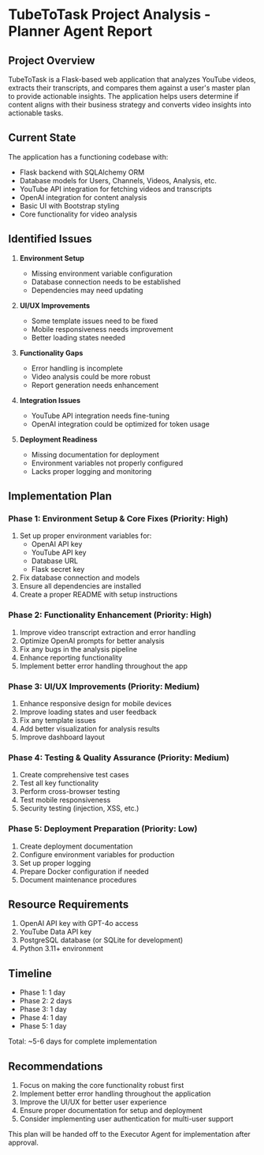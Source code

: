# TubeToTask Project Analysis - Planner Agent Report

## Project Overview
TubeToTask is a Flask-based web application that analyzes YouTube videos, extracts their transcripts, and compares them against a user's master plan to provide actionable insights. The application helps users determine if content aligns with their business strategy and converts video insights into actionable tasks.

## Current State
The application has a functioning codebase with:
- Flask backend with SQLAlchemy ORM
- Database models for Users, Channels, Videos, Analysis, etc.
- YouTube API integration for fetching videos and transcripts
- OpenAI integration for content analysis
- Basic UI with Bootstrap styling
- Core functionality for video analysis

## Identified Issues
1. **Environment Setup**
   - Missing environment variable configuration
   - Database connection needs to be established
   - Dependencies may need updating

2. **UI/UX Improvements**
   - Some template issues need to be fixed
   - Mobile responsiveness needs improvement
   - Better loading states needed

3. **Functionality Gaps**
   - Error handling is incomplete
   - Video analysis could be more robust
   - Report generation needs enhancement

4. **Integration Issues**
   - YouTube API integration needs fine-tuning
   - OpenAI integration could be optimized for token usage

5. **Deployment Readiness**
   - Missing documentation for deployment
   - Environment variables not properly configured
   - Lacks proper logging and monitoring

## Implementation Plan

### Phase 1: Environment Setup & Core Fixes (Priority: High)
1. Set up proper environment variables for:
   - OpenAI API key
   - YouTube API key
   - Database URL
   - Flask secret key
2. Fix database connection and models
3. Ensure all dependencies are installed
4. Create a proper README with setup instructions

### Phase 2: Functionality Enhancement (Priority: High)
1. Improve video transcript extraction and error handling
2. Optimize OpenAI prompts for better analysis
3. Fix any bugs in the analysis pipeline
4. Enhance reporting functionality
5. Implement better error handling throughout the app

### Phase 3: UI/UX Improvements (Priority: Medium)
1. Enhance responsive design for mobile devices
2. Improve loading states and user feedback
3. Fix any template issues
4. Add better visualization for analysis results
5. Improve dashboard layout

### Phase 4: Testing & Quality Assurance (Priority: Medium)
1. Create comprehensive test cases
2. Test all key functionality
3. Perform cross-browser testing
4. Test mobile responsiveness
5. Security testing (injection, XSS, etc.)

### Phase 5: Deployment Preparation (Priority: Low)
1. Create deployment documentation
2. Configure environment variables for production
3. Set up proper logging
4. Prepare Docker configuration if needed
5. Document maintenance procedures

## Resource Requirements
1. OpenAI API key with GPT-4o access
2. YouTube Data API key
3. PostgreSQL database (or SQLite for development)
4. Python 3.11+ environment

## Timeline
- Phase 1: 1 day
- Phase 2: 2 days
- Phase 3: 1 day
- Phase 4: 1 day
- Phase 5: 1 day

Total: ~5-6 days for complete implementation

## Recommendations
1. Focus on making the core functionality robust first
2. Implement better error handling throughout the application
3. Improve the UI/UX for better user experience
4. Ensure proper documentation for setup and deployment
5. Consider implementing user authentication for multi-user support

This plan will be handed off to the Executor Agent for implementation after approval.